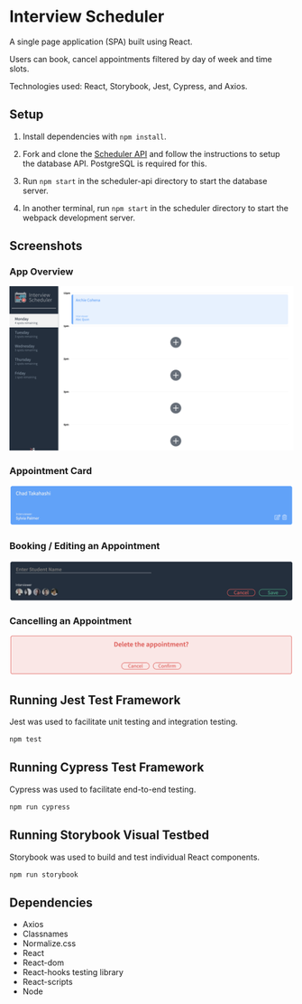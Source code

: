 # Interview Scheduler

A single page application (SPA) built using React.

Users can book, cancel appointments filtered by day of week and time slots.

Technologies used: React, Storybook, Jest, Cypress, and Axios.

## Setup

1. Install dependencies with `npm install`.

2. Fork and clone the [Scheduler API](https://github.com/lighthouse-labs/scheduler-api) and follow the instructions to setup the database API. PostgreSQL is required for this.

3. Run ```npm start``` in the scheduler-api directory to start the database server.

4. In another terminal, run ```npm start``` in the scheduler directory to start the webpack development server.

## Screenshots
### App Overview
!["Overview"](https://github.com/AllenLiDev/scheduler/blob/master/screenshots/App.png?raw=true)
### Appointment Card
!["Appointment Card"](https://github.com/AllenLiDev/scheduler/blob/master/screenshots/Appointment.png?raw=true)
### Booking / Editing an Appointment
!["Booking an Appointment"](https://github.com/AllenLiDev/scheduler/blob/master/screenshots/Create.png?raw=true)
### Cancelling an Appointment
!["Cancelling an Appointment"](https://github.com/AllenLiDev/scheduler/blob/master/screenshots/Delete.png?raw=true)


## Running Jest Test Framework
Jest was used to facilitate unit testing and integration testing.

```sh
npm test
```

## Running Cypress Test Framework
Cypress was used to facilitate end-to-end testing.

```sh
npm run cypress
```

## Running Storybook Visual Testbed
Storybook was used to build and test individual React components.
```sh
npm run storybook
```

## Dependencies

- Axios
- Classnames
- Normalize.css
- React
- React-dom
- React-hooks testing library
- React-scripts
- Node